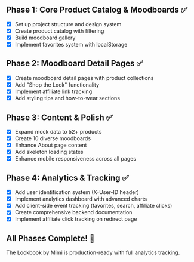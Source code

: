 ## Phase 1: Core Product Catalog & Moodboards ✅
- [x] Set up project structure and design system
- [x] Create product catalog with filtering
- [x] Build moodboard gallery
- [x] Implement favorites system with localStorage

## Phase 2: Moodboard Detail Pages ✅
- [x] Create moodboard detail pages with product collections
- [x] Add "Shop the Look" functionality
- [x] Implement affiliate link tracking
- [x] Add styling tips and how-to-wear sections

## Phase 3: Content & Polish ✅
- [x] Expand mock data to 52+ products
- [x] Create 10 diverse moodboards
- [x] Enhance About page content
- [x] Add skeleton loading states
- [x] Enhance mobile responsiveness across all pages

## Phase 4: Analytics & Tracking ✅
- [x] Add user identification system (X-User-ID header)
- [x] Implement analytics dashboard with advanced charts
- [x] Add client-side event tracking (favorites, search, affiliate clicks)
- [x] Create comprehensive backend documentation
- [x] Implement affiliate click tracking on redirect page

## All Phases Complete! 🎉
The Lookbook by Mimi is production-ready with full analytics tracking.